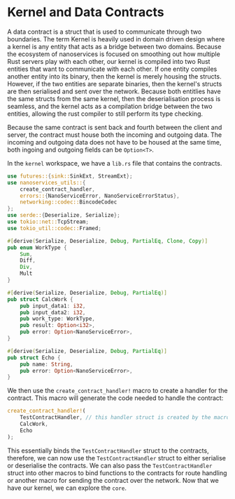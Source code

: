 # Kernel and Data Contracts

A data contract is a struct that is used to communicate through two boundaries. The term Kernel is heavily used in domain driven design where a kernel is
any entity that acts as a bridge between two domains. Because the ecosystem of nanoservices is focused on smoothing out how multiple Rust servers play with
each other, our kernel is compiled into two Rust entities that want to communicate with each other. If one entity compiles another entity into its binary,
then the kernel is merely housing the structs. However, if the two entities are separate binaries, then the kernel's structs are then serialised and sent over
the network. Because both entitlies have the same structs from the same kernel, then the deserialisation process is seamless, and the kernel acts as a compilation
bridge between the two entities, allowing the rust compiler to still perform its type checking.

Because the same contract is sent back and fourth between the client and server, the contract must house both the incoming and outgoing data. The incoming
and outgoing data does not have to be housed at the same time, both ingoing and outgoing fields can be `Option<T>`.

In the `kernel` workspace, we have a `lib.rs` file that contains the contracts. 

```rust
use futures::{sink::SinkExt, StreamExt};
use nanoservices_utils::{
    create_contract_handler,
    errors::{NanoServiceError, NanoServiceErrorStatus},
    networking::codec::BincodeCodec
};
use serde::{Deserialize, Serialize};
use tokio::net::TcpStream;
use tokio_util::codec::Framed;

#[derive(Serialize, Deserialize, Debug, PartialEq, Clone, Copy)]
pub enum WorkType {
    Sum,
    Diff,
    Div,
    Mult
}

#[derive(Serialize, Deserialize, Debug, PartialEq)]
pub struct CalcWork {
    pub input_data1: i32,
    pub input_data2: i32,
    pub work_type: WorkType,
    pub result: Option<i32>,
    pub error: Option<NanoServiceError>,
}

#[derive(Serialize, Deserialize, Debug, PartialEq)]
pub struct Echo {
    pub name: String,
    pub error: Option<NanoServiceError>,
}
```

We then use the `create_contract_handler!` macro to create a handler for the contract. This macro will generate the code needed to handle the contract:

```rust
create_contract_handler!(
    TestContractHandler, // this handler struct is created by the macro
    CalcWork,
    Echo
);
```

This essentially binds the `TestContractHandler` struct to the contracts, therefore, we can now use the `TestContractHandler` struct to either serialise or deserialise the contracts. We can also pass the `TestContractHandler` struct into other macros to bind functions to the contracts for route handling or
another macro for sending the contract over the network. Now that we have our kernel, we can explore the `core`.
